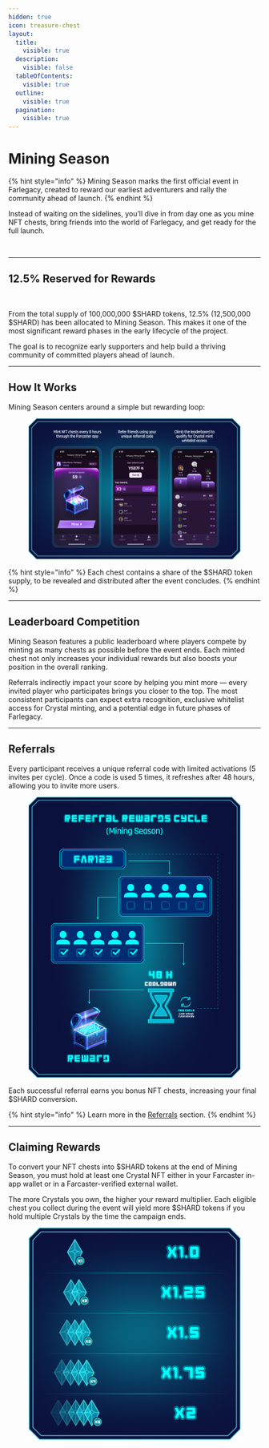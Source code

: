 ```yaml
---
hidden: true
icon: treasure-chest
layout:
  title:
    visible: true
  description:
    visible: false
  tableOfContents:
    visible: true
  outline:
    visible: true
  pagination:
    visible: true
---
```


# Mining Season

{% hint style="info" %}
Mining Season marks the first official event in Farlegacy, created to reward our earliest adventurers and rally the community ahead of launch.
{% endhint %}

Instead of waiting on the sidelines, you’ll dive in from day one as you mine NFT chests, bring friends into the world of Farlegacy, and get ready for the full launch.

<figure><img src=".gitbook/assets/Портал.png" alt=""><figcaption></figcaption></figure>

***

## 12.5% Reserved for Rewards

<figure><img src=".gitbook/assets/12.png" alt=""><figcaption></figcaption></figure>

From the total supply of 100,000,000 $SHARD tokens, 12.5% (12,500,000 $SHARD) has been allocated to Mining Season. This makes it one of the most significant reward phases in the early lifecycle of the project.

The goal is to recognize early supporters and help build a thriving community of committed players ahead of launch.

***

## How It Works

Mining Season centers around a simple but rewarding loop:

<figure><img src=".gitbook/assets/Экраны (1).png" alt=""><figcaption></figcaption></figure>

{% hint style="info" %}
&#x20;Each chest contains a share of the $SHARD token supply, to be revealed and distributed after the event concludes.&#x20;
{% endhint %}

***

## Leaderboard Competition

Mining Season features a public leaderboard where players compete by minting as many chests as possible before the event ends. Each minted chest not only increases your individual rewards but also boosts your position in the overall ranking.

Referrals indirectly impact your score by helping you mint more — every invited player who participates brings you closer to the top. The most consistent participants can expect extra recognition, exclusive whitelist access for Crystal minting, and a potential edge in future phases of Farlegacy.

***

## Referrals

Every participant receives a unique referral code with limited activations (5 invites per cycle). Once a code is used 5 times, it refreshes after 48 hours, allowing you to invite more users.

<figure><img src=".gitbook/assets/Refferal Reward (1).png" alt=""><figcaption></figcaption></figure>

Each successful referral earns you bonus NFT chests, increasing your final $SHARD conversion.

{% hint style="info" %}
Learn more in the [Referrals](referrals.md) section.
{% endhint %}

***

## Claiming Rewards

To convert your NFT chests into $SHARD tokens at the end of Mining Season, you must hold at least one Crystal NFT either in your Farcaster in-app wallet or in a Farcaster-verified external wallet.

The more Crystals you own, the higher your reward multiplier. Each eligible chest you collect during the event will yield more $SHARD tokens if you hold multiple Crystals by the time the campaign ends.

<figure><img src=".gitbook/assets/RefX (1).png" alt=""><figcaption></figcaption></figure>
